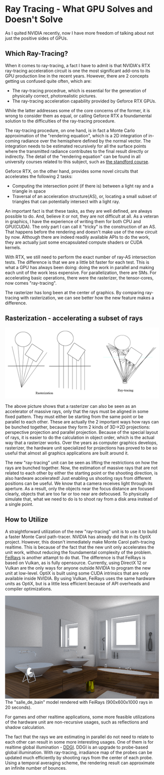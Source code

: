 # Ray Tracing - What GPU Solves and Doesn't Solve

As I quited NVIDIA recently, now I have more freedom of talking about not just the positive sides of GPUs.

## Which Ray-Tracing?

When it comes to ray-tracing, a fact I have to admit is that NVIDIA's RTX ray-tracing acceleration circuit is one the most significant add-ons to its GPU production line in the recent years. However, there are 2 concepts getting us confused quite often, which are:

* The ray-tracing procedrue, which is essential for the generation of physically correct, photorealistic pictures.
* The ray-tracing acceleration capability provided by Geforce RTX GPUs.

While the latter addresses some of the core concerns of the former, it is wrong to consider them as equal, or calling Geforce RTX a foundamental solution to the difficulties of the ray-tracing procedure. 

The ray-tracing procedure, on one hand, is in fact a Monte Carlo approximation of the "rendering equation", which is a 2D integration of in-coming radiance over the hemisphere defined by the normal vector. The integration needs to be estimated recursively for all the surface points where the transmitted radiance contributes to the final result directly or indirectly. The detail of the "rendering equation" can be found in all university courses related to this subject, such as [the standford course](http://graphics.stanford.edu/courses/cs348b-01/readings.html).

Geforce RTX, on the other hand, provides some novel circuits that accelerates the following 2 tasks:

* Computing the intersection point (if there is) between a light ray and a triangle in space
* Traversal of an acceleration structure(AS), or, locating a small subset of triangles that can potentially intersect with a light ray.

An important fact is that these tasks, as they are well defined, are always possible to do. And, believe it or not, they are not difficult at all. As a veteran in graphics, I have the experience of writing them for both CPU and GPU(CUDA). The only part I can call it "tricky" is the construction of an AS. That happens before the rendering and doesn't make use of the new circuit by now. Although there are indeed readily available APIs to do the work, they are actually just some encapsulated compute shaders or CUDA kernels.

With RTX, we still need to perform the exact number of ray-AS intersection tests. The difference is that we are a little bit faster for each test. This is what a GPU has always been doing: doing the work in parallel and making each unit of the work less expensive. For parallelization, there are SMs. For accelerating basic operations, there were the rasterizer, the tensor-cores, now comes "ray-tracing".

The rasterizer has long been at the center of graphics. By comparing ray-tracing with rasterization, we can see better how the new feature makes a difference.

## Rasterization - accelerating a subset of rays

![rasterization vs. ray-tracing](images/rasterization.jpg)

The above picture shows that a rasterizer can also be seen as an accelerator of massive rays, only that the rays must be aligned in some fixed pattern. They must either be starting from the same point or be parallel to each other. These are actually the 2 important ways how rays can be bunched together, because they form 2 kinds of 3D->2D projections: perspective projection and parallel projection. Because of the special layout of rays, it is easier to do the calculation in object order, which is the actual way that a rasterizer works. Over the years as computer graphics develops, rasterizer, the hardware unit specialized for projections has proved to be so useful that almost all graphics applications are built around it.

The new "ray-tracing" unit can be seen as lifting the restrictions on how the rays are bunched together. Now, the estimation of massive rays that are not related to each other by either the starting point or the shooting direction, is also hardware accelerated! Just enabling us shooting rays from different positions can be useful. We know that a camera receives light through its aperture. As a result, only the objects near the focus distance are focused clearly, objects that are too far or too near are defocused. To physically simulate that, what we need to do is to shoot ray from a disk area instead of a single point.

## How to Utilize

A straightforward utilization of the new "ray-tracing" unit is to use it to build a faster Monte Carol path-tracer. NVIDIA has already did that in its OptiX project. However, this doesn't immediately make Monte Carol path-tracing realtime. This is because of the fact that the new unit only accelerates the unit work, without reducing the foundamental complexity of the problem. [FeiRays](https://github.com/fynv/FeiRays) is another attampt to do that. The difference is that FeiRays is based on Vulkan, as is fully opensource. Currently, using DirectX 12 or Vulkan are the only ways for anyone outside NVIDIA to program the new unit at low-level. OptiX is built using some CUDA intrinsics that are only available inside NVIDIA. By using Vulkan, FeiRays uses the same hardware units as OptiX, but is a little less efficient because of API overheads and compiler optimizations.

![salle_de_bain.jpg](images/salle_de_bain.png)
The "salle_de_bain" model rendered with FeiRays (900x600x1000 rays in 20 seconds).

For games and other realtime applications, some more feasible utilizations of the hardware unit are non-recursive usages, such as reflections and shadow calculation. 

The fact that the rays we are estimating in parallel do not need to relate to each other can result in some more interesting usages. One of them is for realtime global illumination - [DDGI](https://devblogs.nvidia.com/rtx-global-illumination-part-i/). DDGI is an upgrade to probe-based global illumination. With ray-tracing, irradiance map of the probes can be updated much efficiently by shooting rays from the center of each probe. Using a temporal averaging scheme, the rendering result can approximate an infinite number of bounces.




